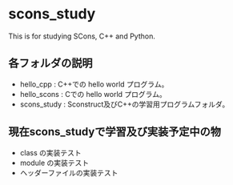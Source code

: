 # scons_study
This is for studying SCons, C++ and Python.

## 各フォルダの説明

- hello_cpp : C++での hello world プログラム。
- hello_scons : Cでの hello world プログラム。
- scons_study : Sconstruct及びC++の学習用プログラムフォルダ。

## 現在scons_studyで学習及び実装予定中の物

- class の実装テスト
- module の実装テスト
- ヘッダーファイルの実装テスト
